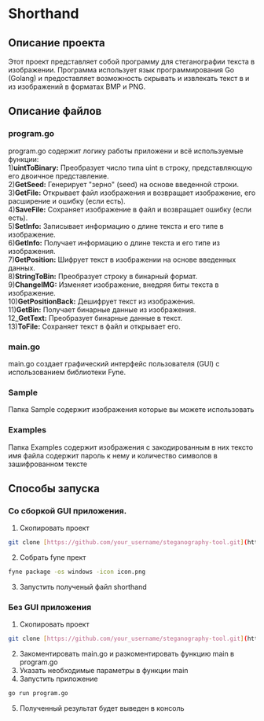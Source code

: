# Shorthand
## Описание проекта
Этот проект представляет собой программу для стеганографии текста в изображении. Программа использует язык программирования Go (Golang) и предоставляет возможность скрывать и извлекать текст в и из изображений в форматах BMP и PNG.
## Описание файлов
### program.go
program.go содержит логику работы приложени и всё используемые функции:  
1)**uintToBinary:** Преобразует число типа uint в строку, представляющую его двоичное представление.  
2)**GetSeed:** Генерирует "зерно" (seed) на основе введенной строки.  
3)**GetFile:** Открывает файл изображения и возвращает изображение, его расширение и ошибку (если есть).  
4)**SaveFile:** Сохраняет изображение в файл и возвращает ошибку (если есть).  
5)**SetInfo:** Записывает информацию о длине текста и его типе в изображение.  
6)**GetInfo:** Получает информацию о длине текста и его типе из изображения.  
7)**GetPosition:** Шифрует текст в изображении на основе введенных данных.  
8)**StringToBin:** Преобразует строку в бинарный формат.  
9)**ChangeIMG:** Изменяет изображение, внедряя биты текста в изображение.  
10)**GetPositionBack:** Дешифрует текст из изображения.  
11)**GetBin:** Получает бинарные данные из изображения.  
12_**GetText:** Преобразует бинарные данные в текст.  
13)**ToFile:** Сохраняет текст в файл и открывает его.  
### main.go
main.go создает графический интерфейс пользователя (GUI) с использованием библиотеки Fyne.
### Sample
Папка Sample содержит изображения которые вы можете использовать
### Examples
Папка Examples содержит изображения с закодированным в них тексто имя файла содержит пароль к нему и количество символов в зашифрованном тексте
## Способы запуска
### Со сборкой GUI приложения.
1) Скопировать проект 
```bash
git clone [https://github.com/your_username/steganography-tool.git](https://github.com/lirprocs/shorthand.git)
```
2) Собрать fyne прект
```bash
fyne package -os windows -icon icon.png
```
3) Запустить полученый файл shorthand
### Без GUI приложения
1) Скопировать проект 
```bash
git clone [https://github.com/your_username/steganography-tool.git](https://github.com/lirprocs/shorthand.git)
```
2) Закоментировать main.go и разкоментировать функцию main в program.go
3) Указать необходимые параметры в функции main
4) Запустить приложение
```bash
go run program.go
```
5) Полученный результат будет выведен в консоль
